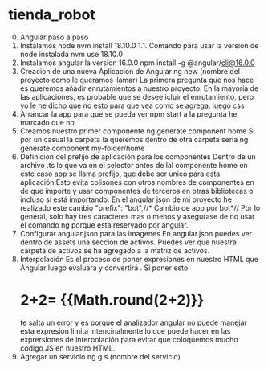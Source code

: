 # tienda_robot
0. Angular paso a paso
1. Instalamos node 
    nvm install 18.10.0
    1.1. Comando para usar la version de node instalada
        nvm use 18.10.0
2. Instalamos angular la version 16.0.0
    npm install -g @angular/cli@16.0.0
3. Creacion de una nueva Aplicacion de Angular
    ng new (nombre del proyecto como le queramos llamar)
        La primera pregunta que nos hace es queremos añadir enrutamientos a nuestro proyecto. En la mayoria de las aplicaciones, es probable que se desee icluir el enrutamiento, pero yo le he dicho que no esto para que vea como se agrega.
        luego css
4. Arrancar la app para que se pueda ver
    npm start a la pregunta he marcado que no
5. Creamos nuestro primer componente
    ng generate component home
    Si por un casual la carpeta la queremos dentro de otra carpeta seria  ng generate component my-folder/home
6. Definicion del prefijo de aplicación para los componentes
    Dentro de un archivo .ts lo que va en el selector antes de lal componente home en este caso app se llama prefijo, que debe ser unico para esta aplicación.Esto evita colisones con otros nombres de componentes en de que importe y usar componentes de terceros en otras bibliotecas o incluso si está importando.
    En el angular json de mi proyecto he realizado este cambio "prefix": "bot",//* Cambio de app por bot*//
    Por lo general, solo hay tres caracteres mas o menos y asegurase de no usar el comando ng porque esta reservado por angular. 
7. Configurar angular.json para las imagenes 
    En angular.json puedes ver dentro de assets una sección de activos. Puedes ver que nuestra carpeta de activos se ha agregado a la matriz de activos.
8. Interpolación
Es el proceso de poner expresiones en nuestro HTML que Angular luego evaluará y convertirá .
    Si poner esto <h1>2+2= {{Math.round(2+2)}}</h1> te salta un error y es porque el analizador angular no puede manejar esta expresión limita intencinalmente lo que puede hacer en las exprersiones de interpolación para evitar que coloquemos mucho codigo JS en nuestro HTML.
9. Agregar un servicio
    ng g s (nombre del servicio)